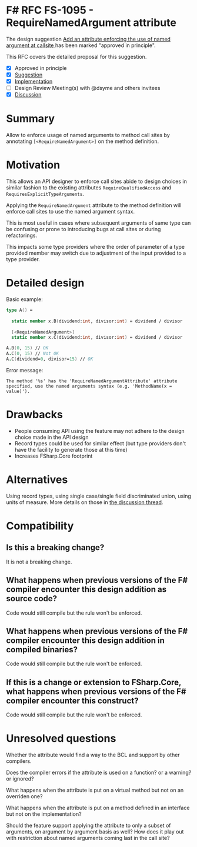 # F# RFC FS-1095 - RequireNamedArgument attribute

The design suggestion [Add an attribute enforcing the use of named argument at callsite
](https://github.com/fsharp/fslang-suggestions/issues/414) has been marked "approved in principle".


This RFC covers the detailed proposal for this suggestion.

- [x] Approved in principle
- [x] [Suggestion](https://github.com/fsharp/fslang-suggestions/issues/414)
- [x] [Implementation](https://github.com/dotnet/fsharp/pull/11368)
- [ ] Design Review Meeting(s) with @dsyme and others invitees
- [x] [Discussion](https://github.com/fsharp/fslang-design/discussions/538)

# Summary

Allow to enforce usage of named arguments to method call sites by annotating `[<RequireNamedArgument>]` on the method definition.

# Motivation

This allows an API designer to enforce call sites abide to design choices in similar fashion to the existing attributes `RequireQualifiedAccess` and `RequiresExplicitTypeArguments`.

Applying the `RequireNamedArgument` attribute to the method definition will enforce call sites to use the named argument syntax.

This is most useful in cases where subsequent arguments of same type can be confusing or prone to introducing bugs at call sites or during refactorings. 

This impacts some type providers where the order of parameter of a type provided member may switch due to adjustment of the input provided to a type provider.

# Detailed design

Basic example:

```fsharp
type A() =
  
  static member x.B(dividend:int, divisor:int) = dividend / divisor
  
  [<RequireNamedArgument>]
  static member x.C(dividend:int, divisor:int) = dividend / divisor

A.B(0, 15) // OK
A.C(0, 15) // Not OK
A.C(dividend=0, divisor=15) // OK
```

Error message:

`The method '%s' has the 'RequireNamedArgumentAttribute' attribute specified, use the named arguments syntax (e.g. 'MethodName(x = value)').`

# Drawbacks

* People consuming API using the feature may not adhere to the design choice made in the API design
* Record types could be used for similar effect (but type providers don't have the facility to generate those at this time)
* Increases FSharp.Core footprint

# Alternatives

Using record types, using single case/single field discriminated union, using units of measure. More details on those in [the discussion thread](https://github.com/fsharp/fslang-design/discussions/538).

# Compatibility

## Is this a breaking change?

It is not a breaking change.

## What happens when previous versions of the F# compiler encounter this design addition as source code?

Code would still compile but the rule won't be enforced. 

## What happens when previous versions of the F# compiler encounter this design addition in compiled binaries?

Code would still compile but the rule won't be enforced. 

## If this is a change or extension to FSharp.Core, what happens when previous versions of the F# compiler encounter this construct?

Code would still compile but the rule won't be enforced. 

# Unresolved questions

Whether the attribute would find a way to the BCL and support by other compilers.

Does the compiler errors if the attribute is used on a function? or a warning? or ignored?

What happens when the attribute is put on a virtual method but not on an overriden one?

What happens when the attribute is put on a method defined in an interface but not on the implementation?

Should the feature support applying the attribute to only a subset of arguments, on argument by argument basis as well? How does it play out with restriction about named arguments coming last in the call site?